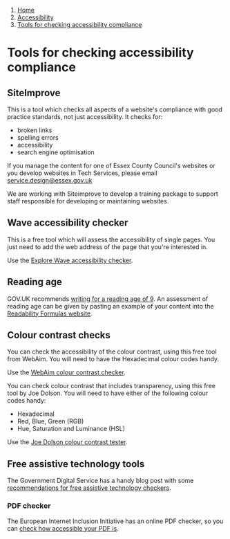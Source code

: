 1.  [Home](/)
2.  [Accessibility](/accessibility/overview)
3.  [Tools for checking accessibility compliance](#)

# Tools for checking accessibility compliance


## SiteImprove

This is a tool which checks all aspects of a website's compliance with good practice standards, not just accessibility. It checks for:

*   broken links
*   spelling errors
*   accessibility
*   search engine optimisation

If you manage the content for one of Essex County Council's websites or you develop websites in Tech Services, please email [service.design@essex.gov.uk](mailto:mailtto:service.design@essex.gov.uk "email service design team")

We are working with Siteimprove to develop a training package to support staff responsible for developing or maintaining websites.

## Wave accessibility checker

This is a free tool which will assess the accessibility of single pages. You just need to add the web address of the page that you're interested in.

Use the [Explore Wave accessibility checker](http:/wave.webaim.org/ "Explore Wave accessibility checker").

## Reading age

GOV.UK recommends [writing for a reading age of 9](https:/www.gov.uk/guidance/content-design/writing-for-gov-uk "link to GOV.UK"). An assessment of reading age can be given by pasting an example of your content into the [Readability Formulas website](http:/www.readabilityformulas.com/free-readability-formula-tests.php "Readability Formulas website").

## Colour contrast checks

You can check the accessibility of the colour contrast, using this free tool from WebAim. You will need to have the Hexadecimal colour codes handy.

Use the [WebAim colour contrast checker](https:/webaim.org/resources/contrastchecker/ "WebAim colour contrast checker").

You can check colour contrast that includes transparency, using this free tool by Joe Dolson. You will need to have either of the following colour codes handy:
- Hexadecimal
- Red, Blue, Green (RGB)
- Hue, Saturation and Luminance (HSL)

Use the [Joe Dolson colour contrast tester](https:/www.joedolson.com/tools/color-contrast.php#hex "Joe Dolson colour contrast tester").

## Free assistive technology tools

The Government Digital Service has a handy blog post with some [recommendations for free assistive technology checkers](https:/accessibility.blog.gov.uk/2018/09/27/assistive-technology-tools-you-can-use-at-no-cost/).

### PDF checker

The European Internet Inclusion Initiative has an online PDF checker, so you can [check how accessible your PDF is](http:/checkers.eiii.eu/en/pdfcheck/).
